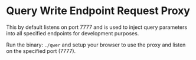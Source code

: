 # Query Write Endpoint Request Proxy

This by default listens on port 7777 and is used to inject query parameters into all specified endpoints for development purposes.

Run the binary: `./qwer` and setup your browser to use the proxy and listen on the specified port (7777).
